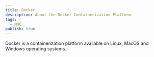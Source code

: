 ```yaml
---
title: Docker
description: About the Docker Containerization Platform
tags:
  - MOC
publish: true
---
```


Docker is a containerization platform available on Linux, MacOS and Windows operating systems. 